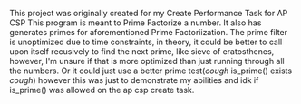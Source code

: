 This project was originally created for my Create Performance Task for AP CSP
This program is meant to Prime Factorize a number. It also has generates primes for aforementioned Prime Factoriization.
The prime filter is unoptimized due to time constraints, in theory, it could be better to call upon itself recusively to find the next prime, like sieve of eratosthenes, however, I'm unsure if that is more optimized than just running through all the numbers. Or it could just use a better prime test(*cough* is_prime() exists *cough*) however this was just to demonstrate my abilities and idk if is_prime() was allowed on the ap csp create task.